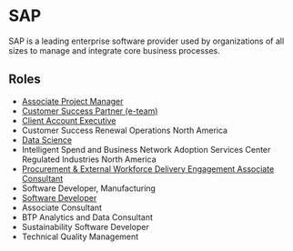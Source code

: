 # SAP

SAP is a leading enterprise software provider used by organizations of all sizes to manage and integrate core business processes.

## Roles

- [Associate Project Manager](../roles/2023_01_SAP_ASSOCIATE_PROJECT_MANAGER.md)
- [Customer Success Partner (e-team)](../roles/2023_01_SAP_CUSTOMER_SUCCESS_PARTNER_E_TEAM.MD)
- [Client Account Executive](../roles/2023_01_SAP_CLIENT_ACCOUNT_EXECUTIVE.md)
- Customer Success Renewal Operations North America
- [Data Science](../roles/2023_01_SAP_DATA_SCIENCE.md)
- Intelligent Spend and Business Network Adoption Services Center Regulated Industries North America
- [Procurement & External Workforce Delivery Engagement Associate Consultant](../roles/2023_01_SAP_PROCUREMENT_EXPTERNAL_WORKFORCE_DELIVERY_ENGAGEMENT_ASSOCIATE_CONSULTANT.md)
- Software Developer, Manufacturing
- [Software Developer](../roles/2023_01_SAP_SOFTWARE_DEVELOPER.md)
- Associate Consultant
- BTP Analytics and Data Consultant
- Sustainability Software Developer
- Technical Quality Management
